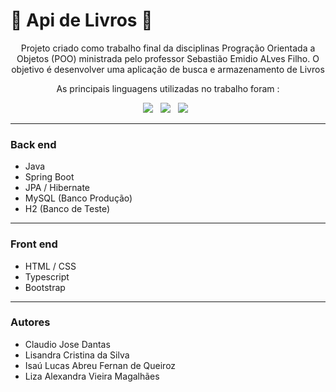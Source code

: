 # 📘  **Api de Livros**  📖

<p align="center">
Projeto criado como trabalho final da disciplinas Progração Orientada a Objetos (POO) ministrada pelo professor Sebastião Emidio ALves Filho. 
O objetivo é desenvolver uma aplicação de busca e armazenamento de Livros
</p>

<p align="center">
As principais linguagens utilizadas no trabalho foram :
</p>


<p align="center">
<img src="https://img.shields.io/badge/Java%20-%23F7DF1E.svg?&style=for-the-badge&color=F7DF1E" />&nbsp;&nbsp;
<img src="https://img.shields.io/badge/HTML%20-%23F7DF1E.svg?&style=for-the-badge&color=E34F26" />&nbsp;&nbsp;
<img src="https://img.shields.io/badge/css%20-%23F7DF1E.svg?&style=for-the-badge&color=5BA8EE" />&nbsp;&nbsp;
</p>



 _________________________________________________________________________________________________________________________
### Back end
* Java
* Spring Boot
* JPA / Hibernate
* MySQL (Banco Produção)
* H2 (Banco de Teste)
________________________________________________________________________________________________________________________
### Front end 
* HTML / CSS
* Typescript
* Bootstrap

 _________________________________________________________________________________________________________________________
### Autores
* Claudio Jose Dantas
* Lisandra Cristina da Silva
* Isaú Lucas Abreu Fernan de Queiroz
* Liza Alexandra Vieira Magalhães 
